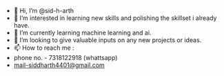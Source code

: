 - 👋 Hi, I’m @sid-h-arth
- 👀 I’m interested in learning new skills and polishing the skillset i already have.
- 🌱 I’m currently learning machine learning and ai.
- 💞️ I’m looking to give valuable inputs on any new projects or ideas.
- 📫 How to reach me :
- phone no. - 7318122918 (whattsapp)
- mail-siddharth4401@gmail.com

<!---
sid-h-arth/sid-h-arth is a ✨ special ✨ repository because its `README.md` (this file) appears on your GitHub profile.
You can click the Preview link to take a look at your changes.
--->
